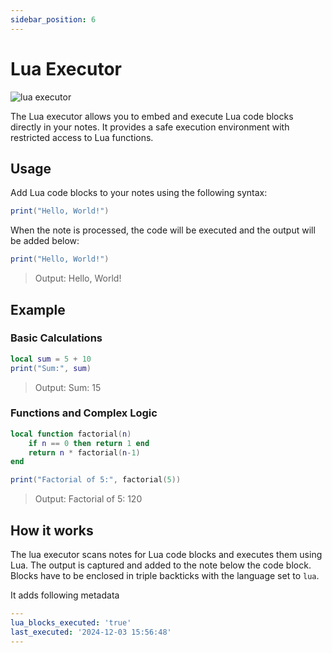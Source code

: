 ```yaml
---
sidebar_position: 6
---
```


# Lua Executor

![lua executor](../img/lua_executor.gif)

The Lua executor allows you to embed and execute Lua code blocks directly in your notes. It provides a safe execution environment with restricted access to Lua functions.

## Usage

Add Lua code blocks to your notes using the following syntax:

```lua
print("Hello, World!")
```
When the note is processed, the code will be executed and the output will be added below:


```lua
print("Hello, World!")
```

> Output:
> Hello, World!

## Example


### Basic Calculations
```lua
local sum = 5 + 10
print("Sum:", sum)
```

> Output:
> Sum: 15

### Functions and Complex Logic
```lua
local function factorial(n)
    if n == 0 then return 1 end
    return n * factorial(n-1)
end

print("Factorial of 5:", factorial(5))
```

> Output:
> Factorial of 5: 120

## How it works

The lua executor scans notes for Lua code blocks and executes them using Lua. The output is captured and added to the note below the code block. Blocks have to be enclosed in triple backticks with the language set to `lua`.

It adds following metadata
```yaml
---
lua_blocks_executed: 'true'
last_executed: '2024-12-03 15:56:48'
---
```
